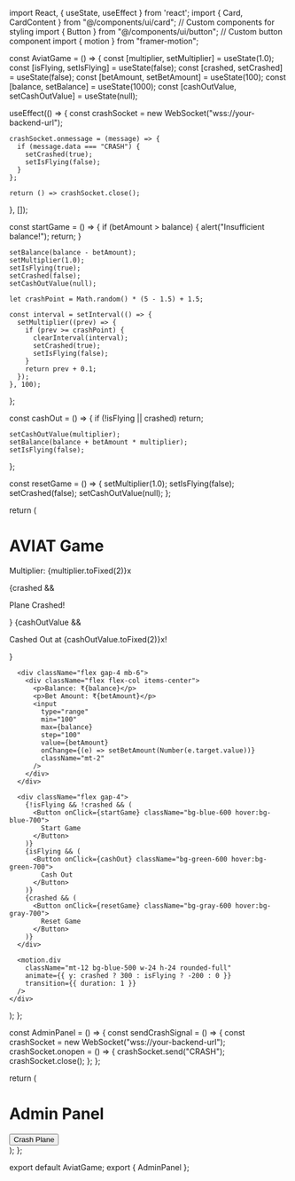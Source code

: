 import React, { useState, useEffect } from 'react';
import { Card, CardContent } from "@/components/ui/card"; // Custom components for styling
import { Button } from "@/components/ui/button"; // Custom button component
import { motion } from "framer-motion";

const AviatGame = () => {
  const [multiplier, setMultiplier] = useState(1.0);
  const [isFlying, setIsFlying] = useState(false);
  const [crashed, setCrashed] = useState(false);
  const [betAmount, setBetAmount] = useState(100);
  const [balance, setBalance] = useState(1000);
  const [cashOutValue, setCashOutValue] = useState(null);

  useEffect(() => {
    const crashSocket = new WebSocket("wss://your-backend-url");

    crashSocket.onmessage = (message) => {
      if (message.data === "CRASH") {
        setCrashed(true);
        setIsFlying(false);
      }
    };

    return () => crashSocket.close();
  }, []);

  const startGame = () => {
    if (betAmount > balance) {
      alert("Insufficient balance!");
      return;
    }

    setBalance(balance - betAmount);
    setMultiplier(1.0);
    setIsFlying(true);
    setCrashed(false);
    setCashOutValue(null);

    let crashPoint = Math.random() * (5 - 1.5) + 1.5;

    const interval = setInterval(() => {
      setMultiplier((prev) => {
        if (prev >= crashPoint) {
          clearInterval(interval);
          setCrashed(true);
          setIsFlying(false);
        }
        return prev + 0.1;
      });
    }, 100);
  };

  const cashOut = () => {
    if (!isFlying || crashed) return;

    setCashOutValue(multiplier);
    setBalance(balance + betAmount * multiplier);
    setIsFlying(false);
  };

  const resetGame = () => {
    setMultiplier(1.0);
    setIsFlying(false);
    setCrashed(false);
    setCashOutValue(null);
  };

  return (
    <div className="p-6 flex flex-col items-center justify-center min-h-screen bg-gray-900 text-white">
      <Card className="w-full max-w-md mb-6">
        <CardContent className="text-center">
          <h1 className="text-2xl font-bold mb-4">AVIAT Game</h1>
          <p className="text-lg">Multiplier: <span className="font-mono text-yellow-400">{multiplier.toFixed(2)}x</span></p>
          {crashed && <p className="text-red-500 font-bold">Plane Crashed!</p>}
          {cashOutValue && <p className="text-green-500 font-bold">Cashed Out at {cashOutValue.toFixed(2)}x!</p>}
        </CardContent>
      </Card>

      <div className="flex gap-4 mb-6">
        <div className="flex flex-col items-center">
          <p>Balance: ₹{balance}</p>
          <p>Bet Amount: ₹{betAmount}</p>
          <input
            type="range"
            min="100"
            max={balance}
            step="100"
            value={betAmount}
            onChange={(e) => setBetAmount(Number(e.target.value))}
            className="mt-2"
          />
        </div>
      </div>

      <div className="flex gap-4">
        {!isFlying && !crashed && (
          <Button onClick={startGame} className="bg-blue-600 hover:bg-blue-700">
            Start Game
          </Button>
        )}
        {isFlying && (
          <Button onClick={cashOut} className="bg-green-600 hover:bg-green-700">
            Cash Out
          </Button>
        )}
        {crashed && (
          <Button onClick={resetGame} className="bg-gray-600 hover:bg-gray-700">
            Reset Game
          </Button>
        )}
      </div>

      <motion.div
        className="mt-12 bg-blue-500 w-24 h-24 rounded-full"
        animate={{ y: crashed ? 300 : isFlying ? -200 : 0 }}
        transition={{ duration: 1 }}
      />
    </div>
  );
};

const AdminPanel = () => {
  const sendCrashSignal = () => {
    const crashSocket = new WebSocket("wss://your-backend-url");
    crashSocket.onopen = () => {
      crashSocket.send("CRASH");
      crashSocket.close();
    };
  };

  return (
    <div className="p-6 flex flex-col items-center justify-center min-h-screen bg-gray-800 text-white">
      <Card className="w-full max-w-md">
        <CardContent className="text-center">
          <h1 className="text-2xl font-bold mb-4">Admin Panel</h1>
          <Button
            onClick={sendCrashSignal}
            className="bg-red-600 hover:bg-red-700 px-4 py-2 rounded"
          >
            Crash Plane
          </Button>
        </CardContent>
      </Card>
    </div>
  );
};

export default AviatGame;
export { AdminPanel };
